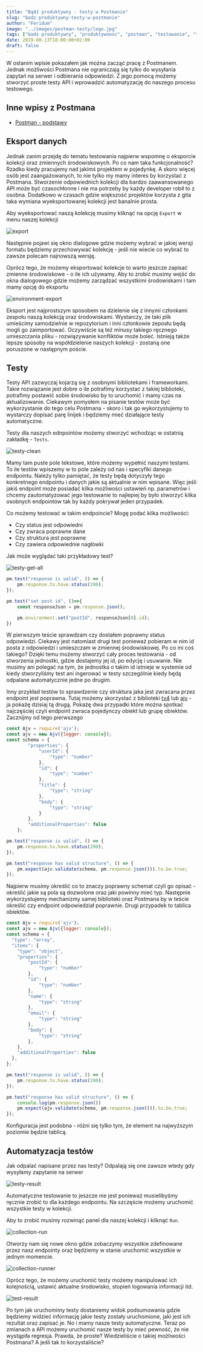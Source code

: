 ```yaml
---
title: "Bądź produktywny - testy w Postmanie"
slug: "badz-produktywny-testy-w-postmanie"
author: "Feridum"
image: "../images/postman-testy/logo.jpg"
tags: ["badz produktywny", "produktywnosc", "postman", "testowanie", "testy automatyczne"]
date: 2019-08-13T18:00:00+02:00
draft: false
---
```


W ostanim wpisie pokazałem jak można zacząć pracę z Postmanem. Jednak możliwości Postmana nie ograniczają się tylko do wysyłania zapytań na serwer i odbierania odpowiedzi. Z jego pomocą możemy stworzyć proste testy API i wprowadzić automatyzację do naszego procesu testowego. 

<!--more-->

## Inne wpisy z Postmana

- [Postman - podstawy](/post/badz-produktywny-podstawy-postmana)

## Eksport danych

Jednak zanim przejdę do tematu testowania najpierw wspomnę o eksporcie kolekcji oraz zmiennych środowiskowych. Po co nam taka funkcjonalność? Rzadko kiedy pracujemy nad jakimś projektem w pojedynkę. A skoro więcej osób jest zaangażowanych, to nie tylko my mamy interes by korzystać z Postmana. Stworzenie odpowiednich kolekcji dla bardzo zaawansowanego API może być czasochłonne i nie ma potrzeby by każdy developer robił to z osobna. Dodatkowo w czasach gdzie większość projektów korzysta z gita taka wymiana wyeksportowanej kolekcji jest banalnie prosta.

Aby wyeksportować naszą kolekcję musimy kliknąć na opcję `Export` w menu naszej kolekcji

![export](../images/postman-testy/export.png)

Następnie pojawi się okno dialogowe gdzie możemy wybrać w jakiej wersji formatu będziemy przechowywać kolekcję - jeśli nie wiecie co wybrać to zawsze polecam najnowszą wersję. 

Oprócz tego, że możemy eksportować kolekcje to warto jeszcze zapisać zmienne środowiskowe - o ile ich używamy.
Aby to zrobić musimy wejść do okna dialogowego gdzie możemy zarządzać wszystkimi środowiskami i tam mamy opcję do eksportu

![environment-export](../images/postman-testy/environment-export.png)

Eksport jest najprostszym sposobem na dzielenie się z innymi członkami zespołu naszą kolekcją oraz środowiskami. Wystarczy, że taki plik umieścimy samodzielnie w repozytorium i inni członkowie zeposłu będą mogli go zaimportować. Oczywiście są też minusy takiego ręcznego umieszczania pliku - rozwiązywanie konfliktów może boleć. Istnieją także lepsze sposoby na współdzielenie naszych kolekcji - zostaną one poruszone w następnym poście.

## Testy

Testy API zazwyczaj kojarzą się z osobnymi bibliotekami i frameworkami. Takie rozwiązanie jest dobre o ile potrafimy korzystać z takiej biblioteki, potrafimy postawić sobie środowisko by to uruchomić i mamy czas na aktualizowanie. Ciekawym pomysłem na pisanie testów może być wykorzystanie do tego celu Postmana - skoro i tak go wykorzystujemy to wystarczy dopisać parę linijek i będziemy mieć działające testy automatyczne. 

Testy dla naszych ednpointów możemy stworzyć wchodząc w ostatnią zakładkę - `Tests`.


![testy-clean](../images/postman-testy/testy-clean.png)

Mamy tam puste pole tekstowe, które możemy wypełnić naszymi testami. To ile testów wpiszemy w to pole zależy od nas i specyfiki danego endpointu. Należy tylko pamiętać, że testy będą dotyczyły tego konkretnego endpointu i danych jakie są aktualnie w nim wpisane. Więc jeśli jakiś endpoint może posiadać kilka możliwości ustawień np. parametrów i chcemy zautomatyzować jego testowanie to najlepiej by było stworzyć kilka osobnych endpointów tak by każdy pokrywał jeden przypadek. 

Co możemy testować w takim endpoincie? Mogę podać kilka możliwości: 

- Czy status jest odpowiedni
- Czy zwraca poprawne dane
- Czy struktura jest poprawne
- Czy zawiera odpowiednie nagłówki

Jak może wyglądać taki przykładowy test? 

![testy-get-all](../images/postman-testy/testy-get-all.png)

```js
pm.test("response is valid", () => {
    pm.response.to.have.status(200);
});

pm.test("set post id", ()=>{
    const responseJson = pm.response.json();

    pm.environment.set("postId", responseJson[0].id);
})
```

W pierwszym teście sprawdzam czy dostałem poprawny status odpowiedzi. Ciekawy jest natomiast drugi test ponieważ pobieram w nim id posta z odpowiedzi i umieszczam w zmiennej środowiskowej. Po co mi coś takiego? Dzięki temu możemy stworzyć cały proces testowania - od stworzenia jednostki, gdzie dostajemy jej id, po edycję i usuwanie. Nie musimy ani polegać na tym, że jednostka o takim id istnieje w systemie od kiedy stworzyliśmy test ani ingerować w testy szczególnie kiedy będą odpalane automatycznie jedne po drugim. 

Inny przykład testów to sprawdzenie czy struktura jaka jest zwracana przez endpoint jest poprawna. Tutaj możemy skorzystać z biblioteki [tv4](https://github.com/geraintluff/tv4) lub [ajv](https://github.com/epoberezkin/ajv) - ja pokażę dzisiaj tą drugą. Pokażę dwa przypadki które można spotkać najczęściej czyli endpoint zwraca pojedynczy obiekt lub grupę obiektów. Zacznijmy od tego pierwszego

```js
const Ajv = require('ajv');
const ajv = new Ajv({logger: console});
const schema = {
        "properties": {
            "userId": {
                "type": "number"
            },
            "id": {
                "type": "number"
            },
            "title": {
                "type": "string"
            },
            "body": {
                "type": "string"
            }
        },
        "additionalProperties": false
    };

pm.test("response is valid", () => {
    pm.response.to.have.status(200);
});

pm.test("response has valid structure", () => {
    pm.expect(ajv.validate(schema, pm.response.json())).to.be.true;
});

```

Najpierw musimy określić co to znaczy poprawny schemat czyli go opisać - określić jakie są pola są dozwolone oraz jaki powinny mieć typ. Następnie wykorzystujemy mechanizmy samej biblioteki oraz Postmana by w teście określić czy endpoint odpowiedział poprawnie. Drugi przypadek to tablica obiektów.

```js
const Ajv = require('ajv');
const ajv = new Ajv({logger: console});
const schema = {
  "type": "array",
  "items": {
    "type": "object",
    "properties": {
        "postId": {
            "type": "number"
        },
        "id": {
            "type": "number"
        },
        "name": {
            "type": "string"
        },
        "email": {
            "type": "string"
        },
        "body": {
            "type": "string"
        },
    },
    "additionalProperties": false
  },
};

pm.test("response is valid", () => {
    pm.response.to.have.status(200);
});

pm.test("response has valid structure", () => {
    console.log(pm.response.json())
    pm.expect(ajv.validate(schema, pm.response.json())).to.be.true;
});
```
Konfiguracja jest podobna - różni się tylko tym, że element na najwyższym poziomie będzie tablicą. 


## Automatyzacja testów

Jak odpalać napisane przez nas testy? Odpalają się one zawsze wtedy gdy wysyłamy zapytanie na serwer

![testy-result](../images/postman-testy/testy-result.png)

Automatyczne testowanie to jeszcze nie jest ponieważ musielibyśmy ręcznie zrobić to dla każdego endpointu. Na szczęście możemy uruchomić wszystkie testy w kolekcji. 

Aby to zrobić musimy rozwinąć panel dla naszej kolekcji i kliknąć `Run`.

![collection-run](../images/postman-testy/collection-run.png)

Otworzy nam się nowe okno gdzie zobaczymy wszystkie zdefinowane przez nasz endpointy oraz będziemy w stanie uruchomić wszystkie w jednym momencie. 

![collection-runner](../images/postman-testy/collection-runner.png)

Oprócz tego, że możemy uruchomić testy możemy manipulować ich kolejnością, ustawić aktualne środowisko, stopień logowania informacji itd.

![test-result](../images/postman-testy/collection-result.png)

Po tym jak uruchomimy testy dostaniemy widok podsumowania gdzie będziemy widzieć informację jakie testy zostały uruchomione, jaki jest ich rezultat oraz zapisać je. No i mamy nasze testy automatyczne. Teraz po zmianach a API możemy uruchomić nasze testy by mieć pewność, że nie wystąpiła regresja. Prawda, że proste? Wiedzieliście o takiej możliwości Postmana? A jeśli tak to korzystaliście?


